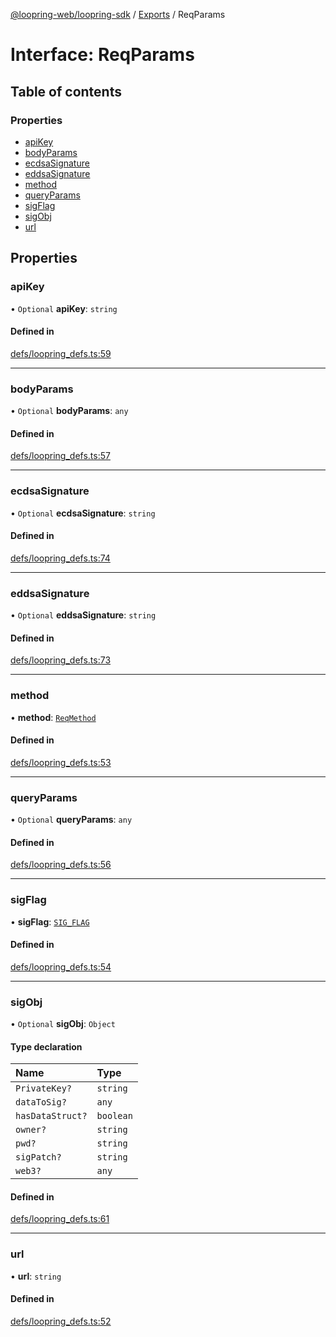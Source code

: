 [@loopring-web/loopring-sdk](../README.md) / [Exports](../modules.md) / ReqParams

# Interface: ReqParams

## Table of contents

### Properties

- [apiKey](ReqParams.md#apikey)
- [bodyParams](ReqParams.md#bodyparams)
- [ecdsaSignature](ReqParams.md#ecdsasignature)
- [eddsaSignature](ReqParams.md#eddsasignature)
- [method](ReqParams.md#method)
- [queryParams](ReqParams.md#queryparams)
- [sigFlag](ReqParams.md#sigflag)
- [sigObj](ReqParams.md#sigobj)
- [url](ReqParams.md#url)

## Properties

### apiKey

• `Optional` **apiKey**: `string`

#### Defined in

[defs/loopring_defs.ts:59](https://github.com/Loopring/loopring_sdk/blob/b7df545/src/defs/loopring_defs.ts#L59)

___

### bodyParams

• `Optional` **bodyParams**: `any`

#### Defined in

[defs/loopring_defs.ts:57](https://github.com/Loopring/loopring_sdk/blob/b7df545/src/defs/loopring_defs.ts#L57)

___

### ecdsaSignature

• `Optional` **ecdsaSignature**: `string`

#### Defined in

[defs/loopring_defs.ts:74](https://github.com/Loopring/loopring_sdk/blob/b7df545/src/defs/loopring_defs.ts#L74)

___

### eddsaSignature

• `Optional` **eddsaSignature**: `string`

#### Defined in

[defs/loopring_defs.ts:73](https://github.com/Loopring/loopring_sdk/blob/b7df545/src/defs/loopring_defs.ts#L73)

___

### method

• **method**: [`ReqMethod`](../enums/ReqMethod.md)

#### Defined in

[defs/loopring_defs.ts:53](https://github.com/Loopring/loopring_sdk/blob/b7df545/src/defs/loopring_defs.ts#L53)

___

### queryParams

• `Optional` **queryParams**: `any`

#### Defined in

[defs/loopring_defs.ts:56](https://github.com/Loopring/loopring_sdk/blob/b7df545/src/defs/loopring_defs.ts#L56)

___

### sigFlag

• **sigFlag**: [`SIG_FLAG`](../enums/SIG_FLAG.md)

#### Defined in

[defs/loopring_defs.ts:54](https://github.com/Loopring/loopring_sdk/blob/b7df545/src/defs/loopring_defs.ts#L54)

___

### sigObj

• `Optional` **sigObj**: `Object`

#### Type declaration

| Name | Type |
| :------ | :------ |
| `PrivateKey?` | `string` |
| `dataToSig?` | `any` |
| `hasDataStruct?` | `boolean` |
| `owner?` | `string` |
| `pwd?` | `string` |
| `sigPatch?` | `string` |
| `web3?` | `any` |

#### Defined in

[defs/loopring_defs.ts:61](https://github.com/Loopring/loopring_sdk/blob/b7df545/src/defs/loopring_defs.ts#L61)

___

### url

• **url**: `string`

#### Defined in

[defs/loopring_defs.ts:52](https://github.com/Loopring/loopring_sdk/blob/b7df545/src/defs/loopring_defs.ts#L52)
